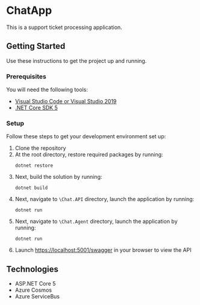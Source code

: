 # ChatApp

This is a support ticket processing application.

## Getting Started
Use these instructions to get the project up and running.

### Prerequisites
You will need the following tools:

* [Visual Studio Code or Visual Studio 2019](https://visualstudio.microsoft.com/vs/)
* [.NET Core SDK 5](https://dotnet.microsoft.com/download/dotnet-core/5.0)

### Setup
Follow these steps to get your development environment set up:

  1. Clone the repository
  2. At the root directory, restore required packages by running:
      ```
     dotnet restore
     ```
  3. Next, build the solution by running:
     ```
     dotnet build
     ```
  4. Next, navigate to `\Chat.API` directory, launch the application by running:
     ```
	 dotnet run
	 ```
  5. Next, navigate to `\Chat.Agent` directory, launch the application by running:
     ```
	 dotnet run
	 ```
  6. Launch [https://localhost:5001/swagger](http://localhost:5001/swagger) in your browser to view the API

## Technologies
* ASP.NET Core 5
* Azure Cosmos
* Azure ServiceBus
